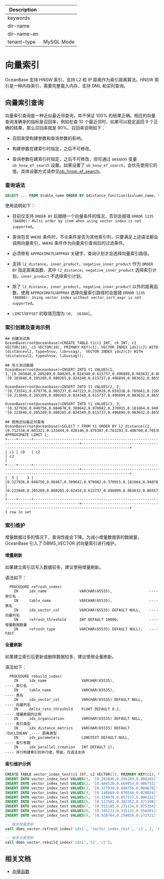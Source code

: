 | Description   |                 |
|---------------|-----------------|
| keywords      |                 |
| dir-name      |                 |
| dir-name-en   |                 |
| tenant-type   | MySQL Mode      |

# 向量索引

OceanBase 支持 HNSW 索引，支持 L2 和 IP 距离作为索引距离算法。HNSW 索引是一种内存索引，需要完整载入内存，支持 DML 和实时查询。

## 向量索引查询

向量索引查询是一种近似最近邻查询，并不保证 100% 的结果正确。相应的向量查询准确率的指标是召回率，例如在查 10 个最近邻时，如果可以稳定返回 9 个正确的结果，那么召回率就是 90%。召回率说明如下：

* 召回率受构建参数和查询参数的影响。

* 构建参数在建索引时指定，之后不可修改。

* 查询参数在建索引时指定，之后不可修改，但可通过 session 变量 `ob_hnsw_ef_search` 设置。如果设置了 `ob_hnsw_ef_search`，会优先使用它的值。具体设置方式请参见[ob_hnsw_ef_search](../../700.reference/800.configuration-items-and-system-variables/200.system-variable/400.session-system-variable/2200.ob_hnsw_ef_search.md)。

### 查询语法

```sql
SELECT ... FROM $table_name ORDER BY $distance_function($column_name, $vector_expr) [APPROXIMATE|APPROX] LIMIT|OFFSET $num;
```

使用说明如下：

* 目前仅支持 `ORDER BY` 后跟随一个向量条件的情况，否则会报错 `ERROR 1235 (0A000): Multi order by item when using vector index is not supported`。

* 查询包含 `WHERE` 条件时，不论条件是否为其他索引列，只要满足上述语法都会调用向量索引，`WHERE` 条件作为向量索引查询后的过滤条件。

* 必须带有 `APPROXIMATE`/`APPROX` 关键字，查询计划才会选择向量索引路径。

* 支持 `l2_distance`，`inner_product`，`negative_inner_product` 作为 `ORDER BY` 指定距离函数，其中 `l2_distance`，`negative_inner_product` 选择索引计划，`inner_product` 不选择索引计划。

* 除了 `l2_distance`，`inner_product`，`negative_inner_product` 以外的距离函数，使用 `APPROXIMATE`/`APPROX` 选择向量索引路径时会报错 `ERROR 1235 (0A000): Using vector index without vector_sort_expr is not supported`。

* `LIMIT`/`OFFSET` 的取值范围为 `(0,  16384]`。

### 索引创建及查询示例

```shell
## 创建测试表
OceanBase(root@oceanbase)>CREATE TABLE t1(c1 INT, c0 INT, c2 VECTOR(10), c3 VECTOR(10), PRIMARY KEY(c1), VECTOR INDEX idx1(c2) WITH (distance=l2, type=hnsw, lib=vsag),  VECTOR INDEX idx2(c3) WITH (distance=l2, type=hnsw, lib=vsag));

## 写入测试数据
OceanBase(root@oceanbase)>INSERT INTO t1 VALUES(1, 1,'[0.203846,0.205289,0.880265,0.824340,0.615737,0.496899,0.983632,0.865571,0.248373,0.542833]', '[0.203846,0.205289,0.880265,0.824340,0.615737,0.496899,0.983632,0.865571,0.248373,0.542833]');

OceanBase(root@oceanbase)>INSERT INTO t1 VALUES(2, 2, '[0.735541,0.670776,0.903237,0.447223,0.232028,0.659316,0.765661,0.226980,0.579658,0.933939]', '[0.213846,0.205289,0.880265,0.824340,0.615737,0.496899,0.983632,0.865571,0.248373,0.542833]');

OceanBase(root@oceanbase)>INSERT INTO t1 VALUES(3, 3, '[0.327936,0.048756,0.084670,0.389642,0.970982,0.370915,0.181664,0.940780,0.013905,0.628127]', '[0.223846,0.205289,0.880265,0.824340,0.615737,0.496899,0.983632,0.865571,0.248373,0.542833]');

## 使用近似最近邻查询
OceanBase(root@oceanbase)>SELECT * FROM t1 ORDER BY l2_distance(c2, [0.712338,0.603321,0.133444,0.428146,0.876387,0.763293,0.408760,0.765300,0.560072,0.900498]) APPROXIMATE LIMIT 1;
+----+------+-------------------------------------------------------------------------------------------+--------------------------------------------------------------------------------------------+
| c1 | c0   | c2                                                                                        | c3                                                                                         |
+----+------+-------------------------------------------------------------------------------------------+--------------------------------------------------------------------------------------------+
|  3 |    3 | [0.327936,0.048756,0.08467,0.389642,0.970982,0.370915,0.181664,0.94078,0.013905,0.628127] | [0.223846,0.205289,0.880265,0.82434,0.615737,0.496899,0.983632,0.865571,0.248373,0.542833] |
+----+------+-------------------------------------------------------------------------------------------+--------------------------------------------------------------------------------------------+
1 row in set
```

### 索引维护

增量数据过多的情况下，查询性能会下降。为减小增量数据表的数据量，OceanBase 引入了 DBMS_VECTOR 对向量索引进行维护。

#### 增量刷新

如果建立索引后写入数据较多，建议使用增量刷新。

语法如下：

```shell
  PROCEDURE refresh_index(
    IN     idx_name               VARCHAR(65535),                 ---- 索引名
    IN     table_name             VARCHAR(65535),                 ---- 表名
    IN     idx_vector_col         VARCHAR(65535) DEFAULT NULL,    ---- 向量列名
    IN     refresh_threshold      INT DEFAULT 10000,              ---- 增量数据数量
    IN     refresh_type           VARCHAR(65535) DEFAULT NULL);   ---- FAST
```

#### 全量刷新

如果建立索引后更新或删除数据较多，建议使用全量刷新。

语法如下：

```shell
  PROCEDURE rebuild_index(
    IN     idx_name                VARCHAR(65535),                    ---- 索引名
    IN     table_name              VARCHAR(65535),                    ---- 表名
    IN     idx_vector_col          VARCHAR(65535) DEFAULT NULL,       ---- 向量列名
    IN     delta_rate_threshold    FLOAT DEFAULT 0.2,                 ---- 增量数据的比例
    IN     idx_organization        VARCHAR(65535) DEFAULT NULL,       ---- 索引类型
    IN     idx_distance_metrics    VARCHAR(65535) DEFAULT 'EUCLIDEAN',---- 距离类型
    IN     idx_parameters          LONGTEXT DEFAULT NULL,             ---- 索引参数
    IN     idx_parallel_creation   INT DEFAULT 1);                    ---- 并行构建索引的并行度，预留，仅语法支持
```

#### 索引维护示例

```sql
CREATE TABLE vector_index_test(c1 INT, c2 VECTOR(3), PRIMARY KEY(c1), VECTOR INDEX idx1(c2) WITH (distance=l2, type=hnsw, lib=vsag));
INSERT INTO vector_index_test VALUES(1, '[0.203846,0.205289,0.880265]');
INSERT INTO vector_index_test VALUES(2, '[0.484526,0.669954,0.986755]');
INSERT INTO vector_index_test VALUES(3, '[0.327936,0.048756,0.084670]');
INSERT INTO vector_index_test VALUES(4, '[0.148869,0.878546,0.028024]');
INSERT INTO vector_index_test VALUES(5, '[0.334970,0.857377,0.886132]');
INSERT INTO vector_index_test VALUES(6, '[0.117582,0.302352,0.471198]');
INSERT INTO vector_index_test VALUES(7, '[0.551185,0.231134,0.075354]');
INSERT INTO vector_index_test VALUES(8, '[0.185221,0.315131,0.558301]');
INSERT INTO vector_index_test VALUES(9, '[0.928764,0.254038,0.272721]');

-- 触发增量更新
call dbms_vector.refresh_index('idx1', 'vector_index_test', 'c2', 1, 'FAST');

-- 触发全量更新
call dbms_vector.rebuild_index('idx1','t1','c2');
```

## 相关文档

* [向量函数](200.ob-vector-function.md)